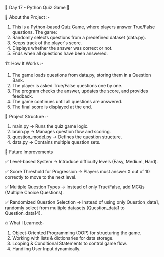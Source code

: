 📅 Day 17 - Python Quiz Game 🧠

🎯 About the Project :- 

  1. This is a Python-based Quiz Game, where players answer True/False questions. The game:
  2. Randomly selects questions from a predefined dataset (data.py).
  3. Keeps track of the player's score.
  4. Displays whether the answer was correct or not.
  5. Ends when all questions have been answered.

🏗️ How It Works :- 

  1. The game loads questions from data.py, storing them in a Question Bank.
  2. The player is asked True/False questions one by one.
  3. The program checks the answer, updates the score, and provides feedback.
  4. The game continues until all questions are answered.
  5. The final score is displayed at the end.

📂 Project Structure :- 

  1. main.py → Runs the quiz game logic.
  2. brain.py → Manages question flow and scoring.
  3. question_model.py → Defines the question structure.
  4. data.py → Contains multiple question sets.

🚀 Future Improvements

  ✅ Level-based System → Introduce difficulty levels (Easy, Medium, Hard).

  ✅ Score Threshold for Progression → Players must answer X out of 10 correctly to move to the next level.

  ✅ Multiple Question Types → Instead of only True/False, add MCQs (Multiple Choice Questions).

  ✅ Randomized Question Selection → Instead of using only Question_data1, randomly select from multiple datasets (Question_data1 to Question_data14).

🔥 What I Learned:- 

  1. Object-Oriented Programming (OOP) for structuring the game.
  2. Working with lists & dictionaries for data storage.
  3. Looping & Conditional Statements to control game flow.
  4. Handling User Input dynamically.
